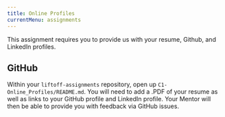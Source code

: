 ```yaml
---
title: Online Profiles
currentMenu: assignments
---
```


This assignment requires you to provide us with your resume, Github, and LinkedIn profiles.

## GitHub

Within your `liftoff-assignments` repository, open up `C1-Online_Profiles/README.md`. You will need to add a .PDF of your resume as well as links to your GitHub profile and LinkedIn profile. Your Mentor will then be able to provide you with feedback via GitHub issues.
